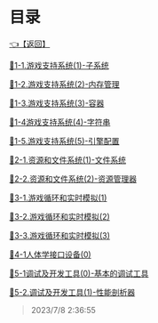 # 目录  


[👈【返回】](..\--目录--游戏和渲染引擎架构)  


[📜1-1.游戏支持系统(1)-子系统](.\1-1.游戏支持系统(1)-子系统)  

[📜1-2.游戏支持系统(2)-内存管理](.\1-2.游戏支持系统(2)-内存管理)  

[📜1-3.游戏支持系统(3)-容器](.\1-3.游戏支持系统(3)-容器)  

[📜1-4游戏支持系统(4)-字符串](.\1-4游戏支持系统(4)-字符串)  

[📜1-5.游戏支持系统(5)-引擎配置](.\1-5.游戏支持系统(5)-引擎配置)  

[📜2-1.资源和文件系统(1)-文件系统](.\2-1.资源和文件系统(1)-文件系统)  

[📜2-2.资源和文件系统(2)-资源管理器](.\2-2.资源和文件系统(2)-资源管理器)  

[📜3-1.游戏循环和实时模拟(1)](.\3-1.游戏循环和实时模拟(1))  

[📜3-2.游戏循环和实时模拟(2)](.\3-2.游戏循环和实时模拟(2))  

[📜3-3.游戏循环和实时模拟(3)](.\3-3.游戏循环和实时模拟(3))  

[📜4-1人体学接口设备(0)](.\4-1人体学接口设备(0))  

[📜5-1调试及开发工具(0)-基本的调试工具](.\5-1调试及开发工具(0)-基本的调试工具)  

[📜5-2.调试及开发工具(1)-性能剖析器](.\5-2.调试及开发工具(1)-性能剖析器)  







> 2023/7/8 2:36:55
